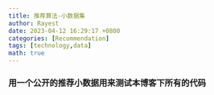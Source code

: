 ```yaml
---
title: 推荐算法-小数据集
author: Rayest
date: 2023-04-12 16:29:17 +0800
categories: [Recommendation]
tags: [technology,data]
math: true
---
```


### 用一个公开的推荐小数据用来测试本博客下所有的代码